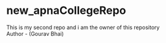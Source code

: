 # new_apnaCollegeRepo
This is my second repo
and i am the owner of this repository
<br>
Author - (Gourav Bhai)
